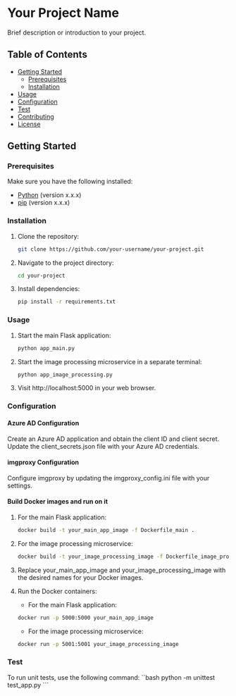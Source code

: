 # Your Project Name

Brief description or introduction to your project.

## Table of Contents

- [Getting Started](#getting-started)
  - [Prerequisites](#prerequisites)
  - [Installation](#installation)
- [Usage](#usage)
- [Configuration](#configuration)
- [Test](#test)
- [Contributing](#contributing)
- [License](#license)

## Getting Started

### Prerequisites

Make sure you have the following installed:

- [Python](https://www.python.org/) (version x.x.x)
- [pip](https://pypi.org/project/pip/) (version x.x.x)

### Installation

1. Clone the repository:

    ```bash
   git clone https://github.com/your-username/your-project.git
    ```
2. Navigate to the project directory:
    ```bash
   cd your-project
    ```
3. Install dependencies:
    ```bash
    pip install -r requirements.txt
    ```

### Usage
1. Start the main Flask application:
    ```bash
    python app_main.py
    ```

2. Start the image processing microservice in a separate terminal:
     ```bash
    python app_image_processing.py
    ```
3. Visit http://localhost:5000 in your web browser.

### Configuration

#### Azure AD Configuration
Create an Azure AD application and obtain the client ID and client secret.
Update the client_secrets.json file with your Azure AD credentials.

#### imgproxy Configuration
Configure imgproxy by updating the imgproxy_config.ini file with your settings.

#### Build Docker images and run on it
1. For the main Flask application:
    ```bash
    docker build -t your_main_app_image -f Dockerfile_main .
    ```
2. For the image processing microservice:
    ```bash
    docker build -t your_image_processing_image -f Dockerfile_image_processing .
    ```
3. Replace your_main_app_image and your_image_processing_image with the desired names for your Docker images.

4. Run the Docker containers:
    - For the main Flask application:
    ```bash
    docker run -p 5000:5000 your_main_app_image
    ```
    - For the image processing microservice:
    ```bash
    docker run -p 5001:5001 your_image_processing_image
    ```
### Test
To run unit tests, use the following command:
    ``bash
    python -m unittest test_app.py
    ```

